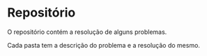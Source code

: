 # Repositório

O repositório contém a resolução de alguns problemas. 

Cada pasta tem a descrição do problema e a resolução do mesmo.